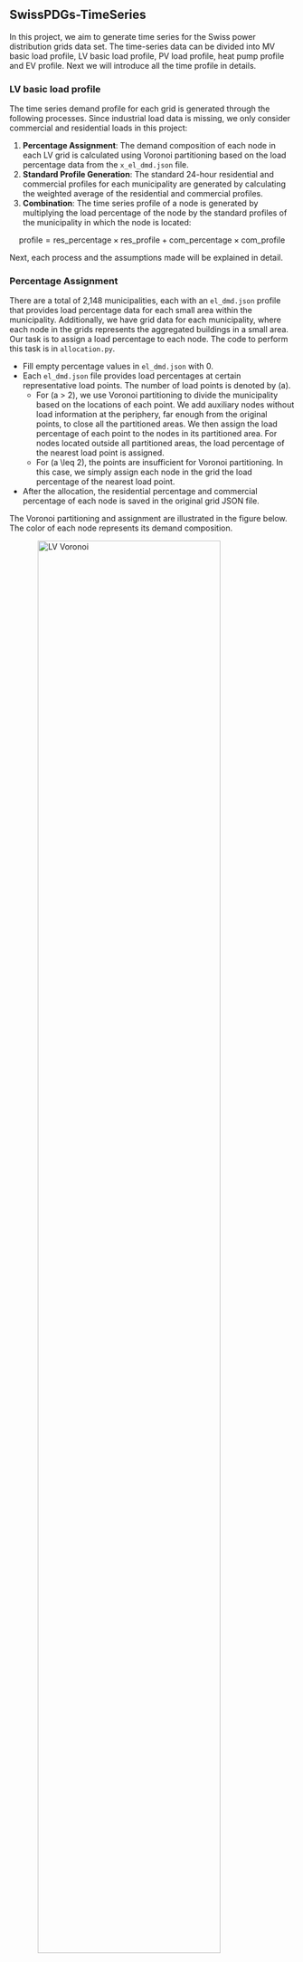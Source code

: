 ## SwissPDGs-TimeSeries

In this project, we aim to generate time series for the Swiss power distribution grids data set. The time-series data can be divided into MV basic load profile, LV basic load profile, PV load profile, heat pump profile and EV profile. Next we will introduce all the time profile in details.

### LV basic load profile
The time series demand profile for each grid is generated through the following processes. Since industrial load data is missing, we only consider commercial and residential loads in this project:

1. **Percentage Assignment**: The demand composition of each node in each LV grid is calculated using Voronoi partitioning based on the load percentage data from the `x_el_dmd.json` file.
2. **Standard Profile Generation**: The standard 24-hour residential and commercial profiles for each municipality are generated by calculating the weighted average of the residential and commercial profiles.
3. **Combination**: The time series profile of a node is generated by multiplying the load percentage of the node by the standard profiles of the municipality in which the node is located:

```math
\text{profile} = \text{res\_percentage} \times \text{res\_profile} + \text{com\_percentage} \times \text{com\_profile}
```

Next, each process and the assumptions made will be explained in detail.

### Percentage Assignment

There are a total of 2,148 municipalities, each with an `el_dmd.json` profile that provides load percentage data for each small area within the municipality. Additionally, we have grid data for each municipality, where each node in the grids represents the aggregated buildings in a small area. Our task is to assign a load percentage to each node. The code to perform this task is in `allocation.py`.

- Fill empty percentage values in `el_dmd.json` with 0.
- Each `el_dmd.json` file provides load percentages at certain representative load points. The number of load points is denoted by \(a\).
  - For \(a > 2\), we use Voronoi partitioning to divide the municipality based on the locations of each point. We add auxiliary nodes without load information at the periphery, far enough from the original points, to close all the partitioned areas. We then assign the load percentage of each point to the nodes in its partitioned area. For nodes located outside all partitioned areas, the load percentage of the nearest load point is assigned.
  - For \(a \leq 2\), the points are insufficient for Voronoi partitioning. In this case, we simply assign each node in the grid the load percentage of the nearest load point.
- After the allocation, the residential percentage and commercial percentage of each node is saved in the original grid JSON file.

The Voronoi partitioning and assignment are illustrated in the figure below. The color of each node represents its demand composition.

<img src="Pictures/10_voronoi.png" alt="LV Voronoi" style="width:80%; height:auto; display:block; margin:auto;"/>



### Standard Profile Generation

- We categorized demand profiles by demand source and their construction period. The table below shows the categories. Then we counted the number of each type of demand in each municipality and computed weighted average demand curves accordingly. It is worth mentioning that this demand is 8760 hours, while we need to calculate the profile of millions of nodes, which is a big data storage and computational challenge, so in the next step, we calculated representative 24-hour profiles from this yearly profile.

| Load Type     | Residential                | Commercial                                      |
|---------------|----------------------------|-------------------------------------------------|
| Building Type | Single-family house        | School, Hospital, Offices, Shops, Restaurants   |
| Period        | Before 1920, 1920-1945, 1946-1960, 1961-1970, 1971-1980, 1981-1985, 1986-1990, 1991-1995, 1996-2000, 2001-2005, 2006-2010, 2011-2015 | Before 1920, 1920-1945, 1946-1960, 1961-1970, 1971-1980, 1981-1985, 1986-1990, 1991-1995, 1996-2000, 2001-2005, 2006-2010, 2011-2015 |

- After generating a yearly residential and commercial profile for each municipality, we further processed the yearly profile to get a representative daily profile to reduce data redundancy.
  - For the commercial demand profile, since it has significant seasonal differences, we use k-means to cluster the 365 daily profiles into several clusters. The number of clusters is determined by choosing the best silhouette score. 
  - For the residential demand profile, it doesn't have significant seasonal differences. We calculated an average daily profile using the yearly profile.
- Demand profiles for some municipalities are missing, we fill the missing profiles with average profile of other municipalities.
- Finally, the daily residential and commercial profiles are normalized to the range 0-1.

### Combination

The results derived in step 1 and step 2 are combined together, and the demand profile in each node can be calculated by the following formula:

```math
\text{profile} = \text{res\_percentage} \times \text{res\_profile} + \text{com\_percentage} \times \text{com\_profile}
```

Here is an example of how to generate the demand profile for a grid. You can copy the code below or run the code in `example.ipynb`.

```python
import pickle
import pandas as pd
import numpy as np
import geopandas as gpd
import os
import tqdm
import json
import warnings
import matplotlib.pyplot as plt

warnings.filterwarnings('ignore')

grid_id = '2'
# read folder dictionary
with open('data_processing/dict_folder.json') as f:
    folders = json.load(f)
# read the profile
with open('municipality_profiles/commercial_profile_k-means.pkl', 'rb') as f:
    commercial_profile_kmean = pickle.load(f)
residential_profile = pd.read_csv('municipality_profiles/residential_profiles_24h.csv', index_col=0)
commercial_profile = pd.read_csv('municipality_profiles/commercial_profiles_24h.csv', index_col=0)
commercial_profile_day = commercial_profile_kmean[grid_id]['profile'].reshape(-1, 24)
counts = commercial_profile_kmean[grid_id]['counts']
repeated_profiles = [profile for profile, count in zip(commercial_profile_day, counts) for _ in range(count)]
np.random.shuffle(repeated_profiles)
commercial_profile_year = np.concatenate(repeated_profiles)
residential_profile_day = np.array(residential_profile[grid_id])
residential_profile_year = np.tile(residential_profile_day, 365)
```

```python
path = 'LV/' + folders[grid_id] + '/'
grid_ids = list(set([str(f.split('.')[0][:-6]) for f in os.listdir(path) if f.startswith(grid_id + '-')]))
print("Processing grid {} in municipality {}".format(grid_id, folders[grid_id]))
for n in tqdm.tqdm(range(len(grid_ids))):
    i = grid_ids[n]
    node_id = i + "_nodes"
    nodes = gpd.read_file('LV/' + folders[grid_id] + '/' + node_id)
    nodes['profile'] = {}
    for iter, row in nodes.iterrows():
        combined_profile = row['res_percentage'] * residential_profile_year + row['com_percentage'] * commercial_profile_year
        nodes.at[iter, 'profile'] = combined_profile
    # create folder LV_with_profiles if it does not exist
    if not os.path.exists('LV_with_profiles/' + folders[grid_id]):
        os.makedirs('LV_with_profiles/' + folders[grid_id])
    save_path = 'LV_with_profiles/' + folders[grid_id] + '/' + i + '_nodes'
    nodes.to_pickle(save_path)
```
### MV profiles
To obtain the MV basic time-series load profile, we identified the time-series demand profile at the MV level and chose to use the demand profile of [Zurich](https://opendata.swiss/de/dataset/viertelstundenwerte-zur-stromabgabe-in-den-netzebenen-5-und-7-in-der-stadt-zurich-seit-2010). This dataset provides a clear separation between MV and LV demand, with a resolution of 15-minute intervals.

For greater efficiency and accuracy, we normalized the data to a 0-1 scale and calculated the average 24-hour demand profile from 2015 to 2023. The processed data is stored in the folder MV_basic_monthly_24h_profile, and the resulting trend is illustrated in the figure below. 
<img src="Pictures/24h_profile.png" alt="MV Load Profile" style="width:80%; height:auto; display:block; margin:auto;"/>

### PV profiles
The PV profiles for Swiss grid is generated based on the data provided by [Alina Walch et al.](https://www.sciencedirect.com/science/article/pii/S0306261919320914). We utilize the following files: rooftop_PV_CH_annual_by_building.csv, rooftop_PV_CH_EPV_W_by_building.csv, and rooftop_PV_CH_EPV_W_std_by_building.csv. A detailed description of this data is available at [data description](https://zenodo.org/records/3609833). This dataset provides a 24-hour PV generation profile for each building, with hourly intervals for each month of the year, along with associated uncertainties. 

To allocate the PV buildings, we apply Voronoi partitioning to each MV grid, using a buffer distance. The buffer distance influences how PV buildings are assigned to MV nodes. The impact of varying buffer distances is shown in the table below. The allocation results for each node are stored in the "PV_allocation_results" folder. In this folder, x_demand.pkl represents the PV demand profile allocated to grid "x," while x_std.pkl represents the uncertainty of that demand. The unit of the demand and uncertainty is W. 

| Buffer distance (m) | MV_grids involved | Unmapped building (%)|Unmapped energy (%)|
| ------- | ------- |------- |------- |
|3000     |747      |2.513   |1.933|
|5000     |653      |0.922   |0.652|
|8000	  |541	    |0.486	 |0.263|
|10000    |501      |0.232   |0.117|

After the allocation, we found that the allocation of some of the grids are extremely imbalance and concentrated. We employ Z-score and HHI index to characterize the deviation and concentration extend of the allocation in a grid, and then re-distribute the PV injection of the node with Z-score bigger than 3 to other normal node to balance to allocation. For higher concentrated grid, we add new node step by step until $HHI<0.25$. The flow chart of this process is shown in the figure below. 
<img src="Pictures/flowchart.png" alt="PV flowchart" style="width:40%; height:auto; display:block; margin:auto;"/>

### Heat pump profiles
### EV profiles
### Directory Structures

```plaintext
.
├── data_processing
│   └── [Scripts and data for preprocessing raw input data]
├── Demand_calculator
│   └── [Scripts for calculating electrical demand based on various profiles and parameters]
├── LV
│   └── [Low-voltage network data, including node and connection information]
├── municipality_profiles
│   └── [Standard profiles for different municipalities]
│   ├── commercial_profile_k-means.pkl
│   │     └── [Serialized k-means clustering model for typical daily commercial profiles]
│   ├── commercial_profiles_24h.csv
│   │     └── [CSV file with average daily commercial profiles over a year]
│   ├── residential_profiles_24h.csv
│         └── [CSV file with average daily residential profiles over a year]
├── Square_zones_dmd
│   └── [Data and scripts for analyzing demand in square zones]
├── LV_basicload_allocation.py
│   └── [Script for percentage-based allocation processes]
├── example.ipynb
│   └── [Example Jupyter notebook demonstrating how to generate demand profiles for each node in a grid]
├── profile_assignment.py
│   └── [Script for identifying typical days in a year and assigning profiles to nodes within the low-voltage network.]
├── MV_basic_monthly_24h_profile
│
├──`example.ipynb`
│    └── [Use to generate profiles for a single grid rather than a batch process]
├──`PV_allocation_MV_voronoi.py`
│    └──[Use to allocation PV buildings to nodes in MV grid]
├──`PV_demand_generation.py`
│    └──[Use to assign a demand profile and a std profile to nodes in each MV grid]
```

